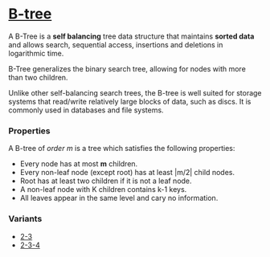 # [B-tree](https://en.wikipedia.org/wiki/B-tree)

A B-Tree is a __self balancing__ tree data structure that maintains __sorted data__ and allows search, sequential access, insertions and deletions in logarithmic time.

B-Tree generalizes the binary search tree, allowing for nodes with more than two children.

Unlike other self-balancing search trees, the B-tree is well suited for storage systems that read/write relatively large blocks of data, such as discs. It is commonly used in databases and file systems.

### Properties

A B-tree of _order m_ is a tree which satisfies the following properties:

* Every node has at most __m__ children.
* Every non-leaf node (except root) has at least |m/2| child nodes.
* Root has at least two children if it is not a leaf node.
* A non-leaf node with K children contains k-1 keys.
* All leaves appear in the same level and cary no information.

### Variants

* [2-3](./2-3/README.md)
* [2-3-4](./2-3-4/README.md)
